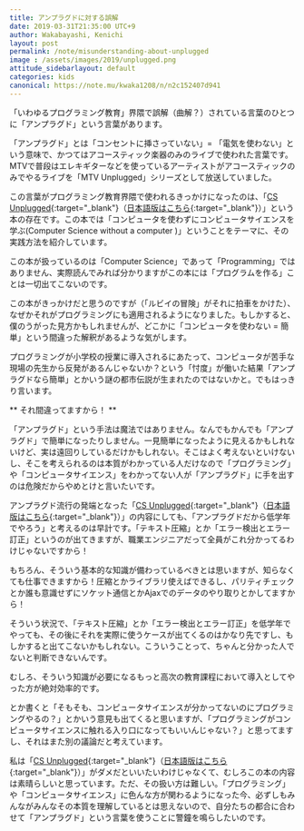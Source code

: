 ```yaml
---
title: アンプラグドに対する誤解
date: 2019-03-31T21:35:00 UTC+9
author: Wakabayashi, Kenichi
layout: post
permalink: /note/misunderstanding-about-unplugged
image : /assets/images/2019/unplugged.png
attitude_sidebarlayout: default
categories: kids
canonical: https://note.mu/kwaka1208/n/n2c152407d941
---
```

「いわゆるプログラミング教育」界隈で誤解（曲解？）されている言葉のひとつに「アンプラグド」という言葉があります。

「アンプラグド」とは「コンセントに挿さっていない」= 「電気を使わない」という意味で、かつてはアコースティック楽器のみのライブで使われた言葉です。MTVで普段はエレキギターなどを使っているアーティストがアコースティックのみでやるライブを「MTV Unplugged」シリーズとして放送していました。

この言葉がプログラミング教育界隈で使われるきっかけになったのは、「[CS Unplugged](https://www.csunplugged.org/en/){:target="_blank"}（[日本語版はこちら](https://csunplugged.jp/){:target="_blank"}）」という本の存在です。この本では「コンピュータを使わずにコンピュータサイエンスを学ぶ(Computer Science without a computer )」ということをテーマに、その実践方法を紹介しています。

この本が扱っているのは「Computer Science」であって「Programming」ではありません、実際読んでみれば分かりますがこの本には「プログラムを作る」ことは一切出てこないのです。

この本がきっかけだと思うのですが（「ルビイの冒険」がそれに拍車をかけた）、なぜかそれがプログラミングにも適用されるようになりました。もしかすると、僕のうがった見方かもしれませんが、どこかに「コンピュータを使わない = 簡単」という間違った解釈があるような気がします。

プログラミングが小学校の授業に導入されるにあたって、コンピュータが苦手な現場の先生から反発があるんじゃないか？という「忖度」が働いた結果「アンプラグドなら簡単」とかいう謎の都市伝説が生まれたのではないかと。でもはっきり言います。

** それ間違ってますから！ **

「アンプラグド」という手法は魔法ではありません。なんでもかんでも「アンプラグド」で簡単になったりしません。一見簡単になったように見えるかもしれないけど、実は遠回りしているだけかもしれない。そこはよく考えないといけないし、そこを考えられるのは本質がわかっている人だけなので「プログラミング」や「コンピュータサイエンス」をわかってない人が「アンプラグド」に手を出すのは危険だからやめとけと言いたいです。

アンプラグド流行の発端となった「[CS Unplugged](https://www.csunplugged.org/en/){:target="_blank"}（[日本語版はこちら](https://csunplugged.jp/){:target="_blank"}）」の内容にしても、「アンプラグドだから低学年でやろう」と考えるのは早計です。「テキスト圧縮」とか「エラー検出とエラー訂正」というのが出てきますが、職業エンジニアだって全員がこれ分かってるわけじゃないですから！

もちろん、そういう基本的な知識が備わっているべきとは思いますが、知らなくても仕事できますから！圧縮とかライブラリ使えばできるし、パリティチェックとか誰も意識せずにソケット通信とかAjaxでのデータのやり取りとかしてますから！

そういう状況で、「テキスト圧縮」とか「エラー検出とエラー訂正」を低学年でやっても、その後にそれを実際に使うケースが出てくるのはかなり先ですし、もしかすると出てこないかもしれない。こういうことって、ちゃんと分かった人でないと判断できないんです。

むしろ、そういう知識が必要になるもっと高次の教育課程において導入としてやった方が絶対効率的です。

とか書くと「そもそも、コンピュータサイエンスが分かってないのにプログラミングやるの？」とかいう意見も出てくると思いますが、「プログラミングがコンピュータサイエンスに触れる入り口になってもいいんじゃない？」と思ってますし、それはまた別の議論だと考えています。

私は「[CS Unplugged](https://www.csunplugged.org/en/){:target="_blank"}（[日本語版はこちら](https://csunplugged.jp/){:target="_blank"}）」がダメだといいたいわけじゃなくて、むしろこの本の内容は素晴らしいと思っています。ただ、その扱い方は難しい。「プログラミング」や「コンピュータサイエンス」に色んな方が関わるようになった今、必ずしもみんながみんなその本質を理解しているとは思えないので、自分たちの都合に合わせて「アンプラグド」という言葉を使うことに警鐘を鳴らしたいのです。
